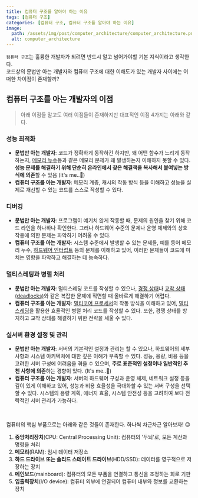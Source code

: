 ```yaml
---
title: 컴퓨터 구조를 알아야 하는 이유
tags: [컴퓨터 구조]
categories: [컴퓨터 구조, 컴퓨터 구조를 알아야 하는 이유]
image:
  path: /assets/img/post/computer_architecture/computer_architecture.png
  alt: computer_architecture
---
```


`컴퓨터 구조`는 훌륭한 개발자가 되려면 반드시 알고 넘어가야할 기본 지식이라고 생각한다. <br>
코드상의 문법만 아는 개발자와 컴퓨터 구조에 대한 이해도가 있는 개발자 사이에는 어떠한 차이점이 존재할까?

## 컴퓨터 구조를 아는 개발자의 이점

> 아래 이점들 말고도 여러 이점들이 존재하지만 대표적인 이점 4가지는 아래와 같다.

### 성능 최적화

- **문법만 아는 개발자**: 코드가 정확하게 동작하긴 하지만, 왜 어떤 함수가 느리게 동작하는지, [메모리 누수](https://ko.wikipedia.org/wiki/%EB%A9%94%EB%AA%A8%EB%A6%AC_%EB%88%84%EC%88%98)등과 같은 메모리 문제가 왜 발생하는지 이해하지 못할 수 있다. **성능 문제를 해결하기 위해 단순히 온라인에서 찾은 해결책을 복사해서 붙여넣는 방식에 의존**할 수 있음 (It's me..🥹)
- **컴퓨터 구조를 아는 개발자**: 메모리 계층, 캐시의 작동 방식 등을 이해하고 성능을 실제로 개선할 수 있는 코드를 스스로 작성할 수 있다.

### 디버깅

- **문법만 아는 개발자**: 프로그램이 예기치 않게 작동할 때, 문제의 원인을 찾기 위해 코드 라인을 하나하나 확인한다.
  그러나 하드웨어 수준의 문제나 운영 체제와의 상호 작용에 의한 문제는 파악하기 어려울 수 있다.
- **컴퓨터 구조를 아는 개발자**: 시스템 수준에서 발생할 수 있는 문제들, 예를 등어 메모리 누수, [하드웨어 인터럽트](https://ko.wikipedia.org/wiki/%EC%9D%B8%ED%84%B0%EB%9F%BD%ED%8A%B8) 등의 문제를 이해하고 있어, 이러한 문제들이
  코드에 미치는 영향을 파악하고 해결하는 데 능숙하다.

### 멀티스레팅과 병렬 처리

- **문법만 아는 개발자**: 멀티스레딩 코드를 작성할 수 있으나, [경쟁 상태](https://ko.wikipedia.org/wiki/%EA%B2%BD%EC%9F%81_%EC%83%81%ED%83%9C)나 [교착 상태(deadlocks)](https://ko.wikipedia.org/wiki/%EA%B5%90%EC%B0%A9_%EC%83%81%ED%83%9C)와 같은 복잡한 문제에 직면할 때 올바르게 해결하기 어렵다.
- **컴퓨터 구조를 아는 개발자**: [멀티코어 프로세서](https://ko.wikipedia.org/wiki/%EB%A9%80%ED%8B%B0_%EC%BD%94%EC%96%B4)의 작동 방식을 이해하고 있어, [멀티스레딩](https://ko.wikipedia.org/wiki/%EB%A9%80%ED%8B%B0%EC%8A%A4%EB%A0%88%EB%94%A9)을 활용한 효율적인 병렬 처리 코드를 작성할 수 있다. 또한, 경쟁 상태를
  방지하고 교착 상태를 해결하기 위한 전략을 세울 수 있다.

### 실서버 환경 설정 및 관리

- **문법만 아는 개발자**: 서버의 기본적인 설정과 관리는 할 수 있으나, 하드웨어의 세부 사항과 시스템 아키텍처에 대한 깊은 이해가 부족할 수 있다.
  성능, 용량, 비용 등을 고려한 서버 구성에 어려움을 겪을 수 있으며, **주로 표준적인 설정이나 일반적인 추천 사항에 의존**하는 경향이 있다. (It's me..🥹)
- **컴퓨터 구조를 아는 개발자**: 서버의 하드웨어 구성과 운영 체제, 네트워크 설정 등을 깊이 있게 이해하고 있어, 성능과 비용 효율성을 극대화할 수 있는 서버 구성을 선택할 수 있다.
  시스템의 용량 계획, 에너지 효율, 시스템 안전성 등을 고려하여 보다 전략적인 서버 관리가 가능하다.

<br>

컴퓨터의 핵심 부품으로는 아래와 같은 것들이 존재한다. 하나씩 차근차근 알아보자! 😉

1. **중앙처리장치**(CPU: Central Processing Unit): 컴퓨터의 '두뇌'로, 모든 계산과 명령을 처리
2. **메모리**(RAM): 임시 데이터 저장소
3. **하드 드라이브 또는 솔리드 스테이트 드라이브**(HDD/SSD): 데이터를 영구적으로 저장하는 장치
4. **메인보드**(mainboard): 컴퓨터의 모든 부품을 연결하고 통신을 조정하는 회로 기판
5. **입출력장치**(I/O device): 컴퓨터 외부에 연결되어 컴퓨터 내부와 정보를 교환하는 장치
